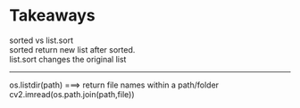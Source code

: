 
<h1> Takeaways</h1>
sorted vs list.sort<br>
sorted return new list after sorted.<br>
list.sort changes the original list
<hr>
os.listdir(path) ===> return file names within a path/folder
cv2.imread(os.path.join(path,file))